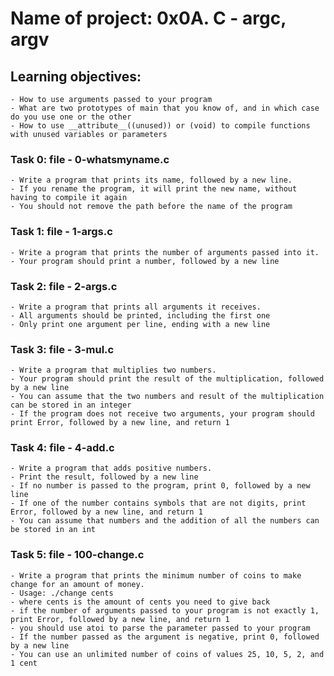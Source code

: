 # Name of project: 0x0A. C - argc, argv
## Learning objectives:
	- How to use arguments passed to your program
	- What are two prototypes of main that you know of, and in which case do you use one or the other
	- How to use __attribute__((unused)) or (void) to compile functions with unused variables or parameters
### Task 0: file - 0-whatsmyname.c
	- Write a program that prints its name, followed by a new line.
	- If you rename the program, it will print the new name, without having to compile it again
	- You should not remove the path before the name of the program
### Task 1: file - 1-args.c
	- Write a program that prints the number of arguments passed into it.
	- Your program should print a number, followed by a new line
### Task 2: file - 2-args.c
	- Write a program that prints all arguments it receives.
	- All arguments should be printed, including the first one
	- Only print one argument per line, ending with a new line
### Task 3: file - 3-mul.c
	- Write a program that multiplies two numbers.
	- Your program should print the result of the multiplication, followed by a new line
	- You can assume that the two numbers and result of the multiplication can be stored in an integer
	- If the program does not receive two arguments, your program should print Error, followed by a new line, and return 1
### Task 4: file - 4-add.c
	- Write a program that adds positive numbers.
	- Print the result, followed by a new line
	- If no number is passed to the program, print 0, followed by a new line
	- If one of the number contains symbols that are not digits, print Error, followed by a new line, and return 1
	- You can assume that numbers and the addition of all the numbers can be stored in an int
### Task 5: file - 100-change.c
	- Write a program that prints the minimum number of coins to make change for an amount of money.
	- Usage: ./change cents
	- where cents is the amount of cents you need to give back
	- if the number of arguments passed to your program is not exactly 1, print Error, followed by a new line, and return 1
	- you should use atoi to parse the parameter passed to your program
	- If the number passed as the argument is negative, print 0, followed by a new line
	- You can use an unlimited number of coins of values 25, 10, 5, 2, and 1 cent
